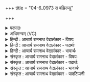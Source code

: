 +++
title = "04-6_0973 स वह्निरप्सु"

+++
<details><summary>पदपाठः</summary>

सः꣢। व꣡ह्निः꣢꣯। अ꣣प्सु꣢। दु꣣ष्ट꣡रः꣢। दुः꣣। त꣡रः꣢꣯। मृ꣣ज्य꣡मा꣢नः। ग꣡भ꣢꣯स्त्योः। सो꣡मः꣢꣯। च꣣मू꣡षु꣢। सी꣣दति। ९७३।
</details>

<details><summary>अधिमन्त्रम् (VC)</summary>

- पवमानः सोमः
- असितः काश्यपो देवलो वा
- गायत्री
- षड्जः
</details>

<details><summary>हिन्दी : आचार्य रामनाथ वेदालंकार - विषयः</summary>

आगे परमात्मा की सर्वव्यापकता का वर्णन है।
</details>

<details><summary>हिन्दी : आचार्य रामनाथ वेदालंकार - पदार्थः</summary>

पदार्थान्वयभाषाः -  (वह्निः)जगत् के भार को ढोनेवाला, (दुष्टरः)दुस्तर, (मृज्यमानः)श्रेष्ठ गुण-कर्म-स्वभावों से अलंकृत होनेवाला(स सोमः)वह जगत्पति परमेश्वर(अप्सु)नद,नदी,समुद्र,बादल आदि के जलों में(गभस्त्योः)सौम्य एवं तैजस रूप वाली चन्द्र-सूर्य की किरणों में, (चमूषु)द्यावापृथिवी के मध्य विद्यमान विभिन्न लोकों में(सीदति)बैठा हुआ है ॥६॥
</details>

<details><summary>हिन्दी : आचार्य रामनाथ वेदालंकार - भावार्थः</summary>

भावार्थभाषाः -  अगणित ग्रह,उपग्रह,सूर्य,नक्षत्र आदियों से युक्त इस अति विस्तीर्ण विश्वब्रह्माण्ड में कोई कण भर भी स्थान नहीं है,जहाँ परमेश्वर विद्यमान न हो ॥६॥
</details>

<details><summary>संस्कृत : आचार्य रामनाथ वेदालंकार - विषयः</summary>

अथ परमात्मनः सर्वव्यापकत्वं वर्ण्यते।
</details>

<details><summary>संस्कृत : आचार्य रामनाथ वेदालंकार - पदार्थः</summary>

पदार्थान्वयभाषाः -  (वह्निः)जगद्भारस्य वोढा, (दुष्टरः)दुरतिक्रमः, (मृज्यमानः)सद्गुणकर्मस्वभावैः अलङ्क्रियमाणः(स सोमः)असौ जगत्पतिः परमेश्वरः(अप्सु)नदनदीसमुद्रपर्जन्यादिवर्तिषु उदकेषु, (गभस्त्योः)सौम्यतैजसरूपयोः चन्द्रसूर्यकिरणयोः।[गभस्तिरिति रश्मिनामसु पठितम्। निघं० २।४।] (चमूषु)द्यावापृथिव्योरन्तराले विद्यमानेषु विभिन्नेषु लोकेषु चापि[चम्वौ इति द्यावापृथिव्योर्नाम। निघं० ३।३०।] (सीदति)निषण्णोऽस्ति ॥६॥
</details>

<details><summary>संस्कृत : आचार्य रामनाथ वेदालंकार - भावार्थः</summary>

भावार्थभाषाः -  अगणितग्रहोपग्रहसूर्यनक्षत्रादियुते सुविस्तीर्णे विश्वब्रह्माण्डेऽस्मिन् कणपरिमितमपि स्थानं न विद्यते यत्र परमेश्वरो नास्ति ॥६॥
</details>

<details><summary>संस्कृत : आचार्य रामनाथ वेदालंकार - पादटिप्पनी</summary>

टिप्पणी:   १.ऋ० ९।२०।६।
</details>